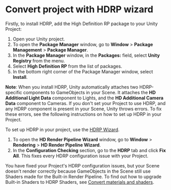 # Convert project with HDRP wizard

Firstly, to install HDRP, add the High Definition RP package to your Unity Project:

1. Open your Unity project.
2. To open the **Package Manager** window, go to **Window** > **Package Management** > **Package Manager**.
3. In the **Package Manager** window, in the **Packages:** field, select **Unity Registry** from the menu.
4. Select **High Definition RP** from the list of packages.
5. In the bottom right corner of the Package Manager window, select **Install**.

**Note**: When you install HDRP, Unity automatically attaches two HDRP-specific components to GameObjects in your Scene. It attaches the **HD Additional Light Data** component to Lights, and the **HD Additional Camera Data** component to Cameras. If you don't set your Project to use HDRP, and any HDRP component is present in your Scene, Unity throws errors. To fix these errors, see the following instructions on how to set up HDRP in your Project.

To set up HDRP in your project, use the [HDRP Wizard](Render-Pipeline-Wizard.md).

1. To open the **HD Render Pipeline Wizard** window, go to **Window** > **Rendering** > **HD Render Pipeline Wizard**.
2. In the **Configuration Checking** section, go to the **HDRP** tab and click **Fix All**. This fixes every HDRP configuration issue with your Project.

You have fixed your Project's HDRP configuration issues, but your Scene doesn't render correctly because GameObjects in the Scene still use Shaders made for the Built-in Render Pipeline. To find out how to upgrade Built-in Shaders to HDRP Shaders, see [Convert materials and shaders](convert-from-built-in-convert-materials-and-shaders.md).
